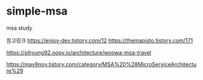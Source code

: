 # simple-msa
msa study


참고링크
https://enjoy-dev.tistory.com/12
https://themapisto.tistory.com/171

https://sihyung92.oopy.io/architecture/woowa-msa-travel

https://may9noy.tistory.com/category/MSA%20%28MicroServiceArchitecture%29

